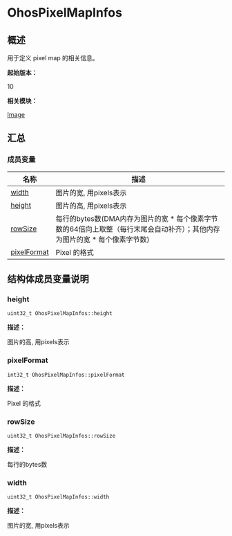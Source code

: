 # OhosPixelMapInfos


## 概述

用于定义 pixel map 的相关信息。

**起始版本：**

10

**相关模块：**

[Image](image.md)


## 汇总


### 成员变量

| 名称 | 描述 | 
| -------- | -------- |
| [width](#width) | 图片的宽, 用pixels表示 | 
| [height](#height) | 图片的高, 用pixels表示 | 
| [rowSize](#rowsize) | 每行的bytes数(DMA内存为图片的宽 * 每个像素字节数的64倍向上取整（每行末尾会自动补齐）；其他内存为图片的宽 * 每个像素字节数) | 
| [pixelFormat](#pixelformat) | Pixel 的格式 | 


## 结构体成员变量说明


### height

```
uint32_t OhosPixelMapInfos::height
```

**描述：**

图片的高, 用pixels表示


### pixelFormat

```
int32_t OhosPixelMapInfos::pixelFormat
```

**描述：**

Pixel 的格式


### rowSize

```
uint32_t OhosPixelMapInfos::rowSize
```

**描述：**

每行的bytes数


### width

```
uint32_t OhosPixelMapInfos::width
```

**描述：**

图片的宽, 用pixels表示

